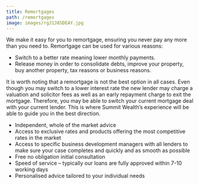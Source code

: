 ```yaml
---
title: Remortgages
path: /remortgages
image: images/rgJ1J8SDEAY.jpg
---
```


We make it easy for you to remortgage, ensuring you never pay any more than you need to. Remortgage can be used for
various reasons:

- Switch to a better rate meaning lower monthly payments.
- Release money in order to consolidate debts, improve your property, buy another property, tax reasons or business reasons.

It is worth noting that a remortgage is not the best option in all cases. Even though you may switch to a lower
interest rate the new lender may charge a valuation and solicitor fees as well as an early repayment charge to exit
the mortgage. Therefore, you may be able to switch your current mortgage deal with your current lender. This is where
Summit Wealth’s experience will be able to guide you in the best direction.

- Independent, whole of the market advice
- Access to exclusive rates and products offering the most competitive rates in the market
- Access to specific business development managers with all lenders to make sure your case completes and quickly and as smooth as possible
- Free no obligation initial consultation
- Speed of service – typically our loans are fully approved within 7-10 working days
- Personalised advice tailored to your individual needs

